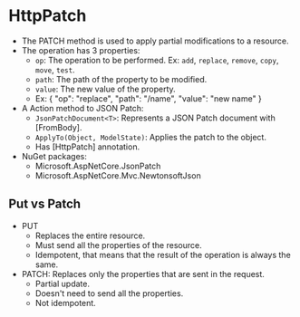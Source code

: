 # HttpPatch

- The PATCH method is used to apply partial modifications to a resource.
- The operation has 3 properties:
  - `op`: The operation to be performed. Ex: `add`, `replace`, `remove`, `copy`, `move`, `test`.
  - `path`: The path of the property to be modified.
  - `value`: The new value of the property.
  - Ex: { "op": "replace", "path": "/name", "value": "new name" }
- A Action method to JSON Patch:
  - `JsonPatchDocument<T>`: Represents a JSON Patch document with [FromBody].
  - `ApplyTo(Object, ModelState)`: Applies the patch to the object.
  - Has [HttpPatch] annotation.
- NuGet packages:
  - Microsoft.AspNetCore.JsonPatch
  - Microsoft.AspNetCore.Mvc.NewtonsoftJson

## Put vs Patch

- PUT
  - Replaces the entire resource.
  - Must send all the properties of the resource.
  - Idempotent, that means that the result of the operation is always the same.
- PATCH: Replaces only the properties that are sent in the request.
  - Partial update.
  - Doesn't need to send all the properties.
  - Not idempotent.
